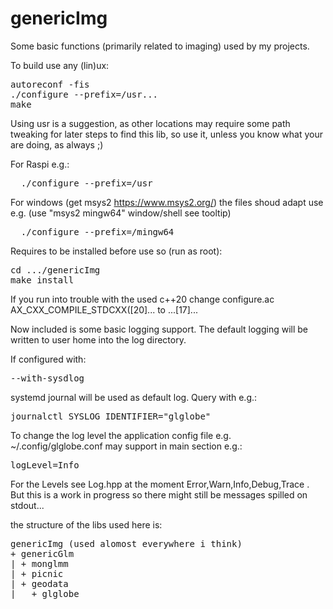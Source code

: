 # genericImg
Some basic functions (primarily related to imaging) used by my projects.

To build use any (lin)ux:
<pre>
autoreconf -fis
./configure --prefix=/usr...
make
</pre>
Using usr is a suggestion, as other locations may require some path tweaking
for later steps to find this lib, so use it,
unless you know what your are doing, as always ;)

For Raspi e.g.:
<pre>
  ./configure --prefix=/usr
</pre>
For windows (get msys2 https://www.msys2.org/) the files shoud adapt use e.g.
(use "msys2 mingw64" window/shell see tooltip)<br>
<pre>
  ./configure --prefix=/mingw64
</pre>
Requires to be installed before use so (run as root):
<pre>
cd .../genericImg
make install
</pre>
If you run into trouble with the used c++20 change configure.ac AX_CXX_COMPILE_STDCXX([20]... to ...[17]...

Now included is some basic logging support.
The default logging will be written to user home into the log directory.

If configured with:
<pre>
--with-sysdlog
</pre>
systemd journal will be used as default log.
Query with e.g.:
<pre>
journalctl SYSLOG_IDENTIFIER="glglobe"
</pre>
To change the log level the application config file e.g. ~/.config/glglobe.conf may support in main section e.g.:
<pre>
logLevel=Info
</pre>
For the Levels see Log.hpp at the moment Error,Warn,Info,Debug,Trace .
But this is a work in progress so there might still be messages spilled on stdout...

the structure of the libs used here is:
<pre>
genericImg (used alomost everywhere i think)
+ genericGlm
| + monglmm
| + picnic
| + geodata
|   + glglobe
</pre>